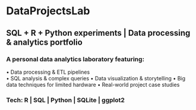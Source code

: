 # DataProjectsLab
## SQL + R + Python experiments | Data processing & analytics portfolio

### A personal data analytics laboratory featuring:
• Data processing & ETL pipelines  
• SQL analysis & complex queries
• Data visualization & storytelling
• Big data techniques for limited hardware
• Real-world project case studies

### Tech: R | SQL | Python | SQLite | ggplot2 
